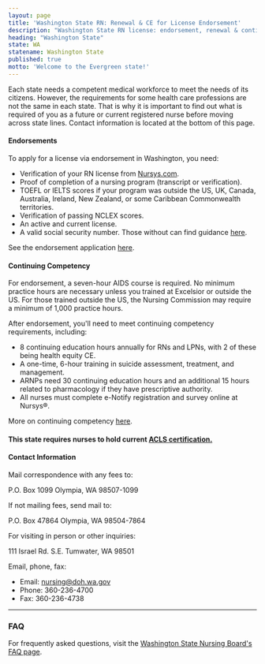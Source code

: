 ```yaml
---
layout: page
title: 'Washington State RN: Renewal & CE for License Endorsement'
description: "Washington State RN license: endorsement, renewal & continuing education explained. Stay updated & fulfill nursing license requirements."
heading: "Washington State"
state: WA
statename: Washington State
published: true
motto: 'Welcome to the Evergreen state!'
---
```


Each state needs a competent medical workforce to meet the needs of its citizens. However, the requirements for some health care professions are not the same in each state. That is why it is important to find out what is required of you as a future or current registered nurse before moving across state lines. Contact information is located at the bottom of this page.

#### Endorsements

To apply for a license via endorsement in Washington, you need:

* Verification of your RN license from [Nursys.com](https://www.nursys.com/).
* Proof of completion of a nursing program (transcript or verification).
* TOEFL or IELTS scores if your program was outside the US, UK, Canada, Australia, Ireland, New Zealand, or some Caribbean Commonwealth territories.
* Verification of passing NCLEX scores.
* An active and current license.
* A valid social security number. Those without can find guidance [here](https://www.doh.wa.gov/Portals/1/Documents/6000/669316.pdf).

See the endorsement application [here](https://www.doh.wa.gov/Portals/1/Documents/Pubs/669240.pdf).

#### Continuing Competency

For endorsement, a seven-hour AIDS course is required. No minimum practice hours are necessary unless you trained at Excelsior or outside the US. For those trained outside the US, the Nursing Commission may require a minimum of 1,000 practice hours.

After endorsement, you'll need to meet continuing competency requirements, including:
* 8 continuing education hours annually for RNs and LPNs, with 2 of these being health equity CE.
* A one-time, 6-hour training in suicide assessment, treatment, and management.
* ARNPs need 30 continuing education hours and an additional 15 hours related to pharmacology if they have prescriptive authority.
* All nurses must complete e-Notify registration and survey online at Nursys®.

More on continuing competency [here](https://www.doh.wa.gov/LicensesPermitsandCertificates/NursingCommission/NurseLicensing/ContinuingCompetency).

#### This state requires nurses to hold current [ACLS certification.](https://www.acls.net/washington-acls-pals-bls)

#### Contact Information

Mail correspondence with any fees to:

P.O. Box 1099
Olympia, WA 98507-1099

If not mailing fees, send mail to:

P.O. Box 47864
Olympia, WA 98504-7864

For visiting in person or other inquiries:

111 Israel Rd. S.E.
Tumwater, WA
98501

Email, phone, fax:

* Email: <nursing@doh.wa.gov>
* Phone: 360-236-4700
* Fax: 360-236-4738

* * *

### FAQ

For frequently asked questions, visit the [Washington State Nursing Board's FAQ page](https://www.doh.wa.gov/LicensesPermitsandCertificates/NursingCommission/NurseLicensing/FrequentlyAskedQuestions/ContinuingCompetency).
